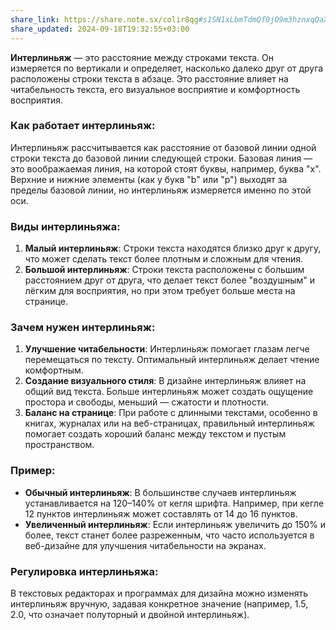 ```yaml
---
share_link: https://share.note.sx/colir8qg#s1SN1xLbmTdmQf0jO9m3hznxqQaXKaFXkYgeEjQ5K/A
share_updated: 2024-09-18T19:32:55+03:00
---
```

**Интерлиньяж** — это расстояние между строками текста. Он измеряется по вертикали и определяет, насколько далеко друг от друга расположены строки текста в абзаце. Это расстояние влияет на читабельность текста, его визуальное восприятие и комфортность восприятия.

### Как работает интерлиньяж:

Интерлиньяж рассчитывается как расстояние от базовой линии одной строки текста до базовой линии следующей строки. Базовая линия — это воображаемая линия, на которой стоят буквы, например, буква "x". Верхние и нижние элементы (как у букв "b" или "p") выходят за пределы базовой линии, но интерлиньяж измеряется именно по этой оси.

### Виды интерлиньяжа:

1. **Малый интерлиньяж**: Строки текста находятся близко друг к другу, что может сделать текст более плотным и сложным для чтения.
2. **Большой интерлиньяж**: Строки текста расположены с большим расстоянием друг от друга, что делает текст более "воздушным" и лёгким для восприятия, но при этом требует больше места на странице.

### Зачем нужен интерлиньяж:

1. **Улучшение читабельности**: Интерлиньяж помогает глазам легче перемещаться по тексту. Оптимальный интерлиньяж делает чтение комфортным.
2. **Создание визуального стиля**: В дизайне интерлиньяж влияет на общий вид текста. Больше интерлиньяж может создать ощущение простора и свободы, меньший — сжатости и плотности.
3. **Баланс на странице**: При работе с длинными текстами, особенно в книгах, журналах или на веб-страницах, правильный интерлиньяж помогает создать хороший баланс между текстом и пустым пространством.

### Пример:

- **Обычный интерлиньяж**: В большинстве случаев интерлиньяж устанавливается на 120–140% от кегля шрифта. Например, при кегле 12 пунктов интерлиньяж может составлять от 14 до 16 пунктов.
- **Увеличенный интерлиньяж**: Если интерлиньяж увеличить до 150% и более, текст станет более разреженным, что часто используется в веб-дизайне для улучшения читабельности на экранах.

### Регулировка интерлиньяжа:

В текстовых редакторах и программах для дизайна можно изменять интерлиньяж вручную, задавая конкретное значение (например, 1.5, 2.0, что означает полуторный и двойной интерлиньяж).
